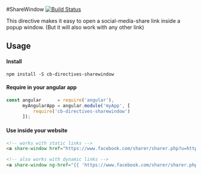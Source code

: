 #ShareWindow
[![Build Status](https://travis-ci.org/CampaigningBureau/cb.directives.shareWindow.svg?branch=master)](https://travis-ci.org/CampaigningBureau/cb.directives.shareWindow)

This directive makes it easy to open a social-media-share link inside a popup window. (But it will also work with any other link)

## Usage
#### Install
`npm install -S cb-directives-sharewindow`

#### Require in your angular app
```javascript
const angular      = require('angular'),
      myAngularApp = angular.module('myApp', [
          require('cb-directives-sharewindow')
      ]);
```

#### Use inside your website
```html
<!-- works with static links -->
<a share-window href="https://www.facebook.com/sharer/sharer.php?u=https%3A//github.com/CampaigningBureau/cb.directives.shareWindow">Share this!</a>

<!-- also works with dynamic links -->
<a share-window ng-href="{{ 'https://www.facebook.com/sharer/sharer.php?u=https%3A//github.com/CampaigningBureau/cb.directives.shareWindow' }}">Share this!</a>
```
